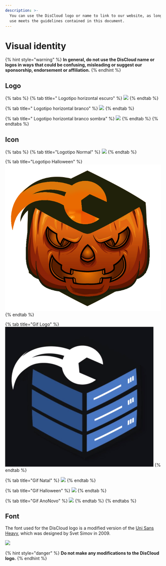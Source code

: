 ```yaml
---
description: >-
  You can use the DisCloud logo or name to link to our website, as long as its
  use meets the guidelines contained in this document.
---
```


# Visual identity

{% hint style="warning" %}
**In general, do not use the DisCloud name or logos in ways that could be confusing, misleading or suggest our sponsorship, endorsement or affiliation.**
{% endhint %}

## Logo

{% tabs %}
{% tab title=" Logotipo horizontal escuro" %}
![](../../.gitbook/assets/spoiler\_discloud\_dark.png)
{% endtab %}

{% tab title=" Logotipo horizontal branco" %}
![](../../.gitbook/assets/spoiler\_discloud\_branco.png)
{% endtab %}

{% tab title=" Logotipo horizontal branco sombra" %}
![](<../../.gitbook/assets/discloud2 (1) (1) (1) (1) (1).png>)
{% endtab %}
{% endtabs %}

## Icon

{% tabs %}
{% tab title="Logotipo Normal" %}
![](<../../.gitbook/assets/discloudlogo (1).png>)
{% endtab %}

{% tab title="Logotipo Halloween" %}
![](../../.gitbook/assets/discloudhalloween.png)
{% endtab %}

{% tab title="Gif Logo" %}
![](<../../.gitbook/assets/icongif (1) (1) (1) (1) (1) (1).gif>)
{% endtab %}

{% tab title="Gif Natal" %}
![](../../.gitbook/assets/natal.gif)
{% endtab %}

{% tab title="Gif Halloween" %}
![](../../.gitbook/assets/gif1.gif)
{% endtab %}

{% tab title="Gif AnoNovo" %}
![](../../.gitbook/assets/ww-1-.gif)
{% endtab %}
{% endtabs %}

## Font <a href="#fonte" id="fonte"></a>

The font used for the DisCloud logo is a modified version of the [Uni Sans Heavy](https://www.myfonts.com/fonts/font-fabric/uni-sans/), which was designed by Svet Simov in 2009.

![](https://gblobscdn.gitbook.com/assets%2F-LmveSmUr3rXxq5cvnW5%2F-Lqi6xDE\_7ijG6VKAzZX%2F-LqiHnjhuikLfPyTV8AU%2FDisCloud-Background.png?alt=media\&token=033f6251-ce81-4a52-9817-a30394ca2ba3)

{% hint style="danger" %}
**Do not make any modifications to the DisCloud logo.**
{% endhint %}
